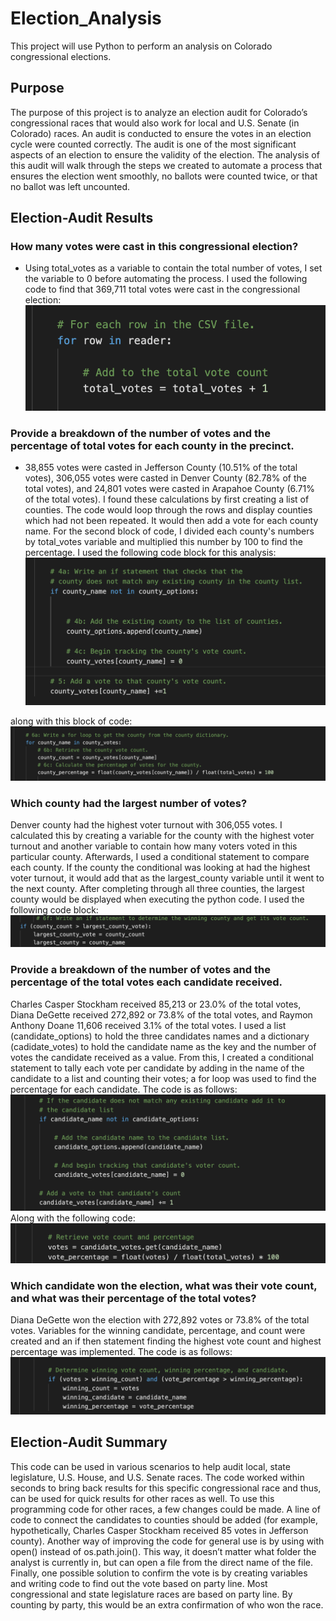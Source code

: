 # Election_Analysis
This project will use Python to perform an analysis on  Colorado congressional elections.

## Purpose
The purpose of this project is to analyze an election audit for Colorado’s congressional races that would also work for local and U.S. Senate (in Colorado) races. An audit is conducted to ensure the votes in an election cycle were counted correctly. The audit is one of the most significant aspects of an election to ensure the validity of the election. The analysis of this audit will walk through the steps we created to automate a process that ensures the election went smoothly, no ballots were counted twice, or that no ballot was left uncounted.

## Election-Audit Results
### How many votes were cast in this congressional election?
* Using total_votes as a variable to contain the total number of votes, I set the variable to 0 before automating the process. I used the following code to find that 369,711 total votes were cast in the congressional election:
![Total_Votes_Screenshot](https://github.com/shireenkahlon/Election_Analysis/blob/main/Screenshots/total%20votes%20python%20screenshot.png)

### Provide a breakdown of the number of votes and the percentage of total votes for each county in the precinct.
* 38,855 votes were casted in Jefferson County (10.51% of the total votes), 306,055 votes were casted in Denver County (82.78% of the total votes), and 24,801 votes were casted in Arapahoe County (6.71% of the total votes). I found these calculations by first creating a list of counties. The code would loop through the rows and display counties which had not been repeated. It would then add a vote for each county name. For the second block of code, I divided each county's numbers by total_votes variable and multiplied this number by 100 to find the percentage. I used the following code block for this analysis:
![votes_per_county](https://github.com/shireenkahlon/Election_Analysis/blob/main/Screenshots/votes%20per%20county%20screenshot.png)

along with this block of code:
![percentage_of_votes](https://github.com/shireenkahlon/Election_Analysis/blob/main/Screenshots/percentage_of_votes.png)

### Which county had the largest number of votes?
Denver county had the highest voter turnout with 306,055 votes. I calculated this by creating a variable for the county with the highest voter turnout and another variable to contain how many voters voted in this particular county. Afterwards, I used a conditional statement to compare each county. If the county the conditional was looking at had the highest voter turnout, it would add that as the largest_county variable until it went to the next county. After completing through all three counties, the largest county would be displayed when executing the python code. I used the following code block:
![largest_county](https://github.com/shireenkahlon/Election_Analysis/blob/main/Screenshots/largest_county.png)

### Provide a breakdown of the number of votes and the percentage of the total votes each candidate received.
Charles Casper Stockham received 85,213 or 23.0% of the total votes, Diana DeGette received 272,892 or 73.8% of the total votes, and Raymon Anthony Doane 11,606 received 3.1% of the total votes. I used a list (candidate_options) to hold the three candidates names and a dictionary (cadidate_votes) to hold the candidate name as the key and the number of votes the candidate received as a value. From this, I created a conditional statement to tally each vote per candidate by adding in the name of the candidate to a list and counting their votes; a for loop was used to find the percentage for each candidate. The code is as follows:
![candidate_votes](https://github.com/shireenkahlon/Election_Analysis/blob/main/Screenshots/candidate_votes.png)
Along with the following code:
![Candidate_Percentage](https://github.com/shireenkahlon/Election_Analysis/blob/main/Screenshots/candidate_percentage.png)

### Which candidate won the election, what was their vote count, and what was their percentage of the total votes?
Diana DeGette won the election with 272,892 votes or 73.8% of the total votes. Variables for the winning candidate, percentage, and count were created and an if then statement finding the highest vote count and highest percentage was implemented. The code is as follows:
![winning_candidate_screenshot](https://github.com/shireenkahlon/Election_Analysis/blob/main/Screenshots/winning_candidate_screenshot.png)

## Election-Audit Summary
This code can be used in various scenarios to help audit local, state legislature, U.S. House, and U.S. Senate races. The code worked within seconds to bring back results for this specific congressional race and thus, can be used for quick results for other races as well. To use this programming code for other races, a few changes could be made. A line of code to connect the candidates to counties should be added (for example, hypothetically, Charles Casper Stockham received 85 votes in Jefferson county). Another way of improving the code for general use is by using with open() instead of os.path.join(). This way, it doesn’t matter what folder the analyst is currently in, but can open a file from the direct name of the file. Finally, one possible solution to confirm the vote is by creating variables and writing code to find out the vote based on party line. Most congressional and state legislature races are based on party line. By counting by party, this would be an extra confirmation of who won the race.







